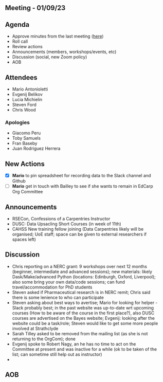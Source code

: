 ## Meeting - 01/09/23

## Agenda
* Approve minutes from the last meeting ([here](https://github.com/edcarp/organising-committee/blob/main/minutes/2023/2023_07_04_EdCarp_Organising_Committee.md))
* Roll call
* Review actions
* Announcements (members, workshops/events, etc)
* Discussion (social, new Zoom policy)
* AOB

## Attendees
* Mario Antonioletti
* Evgenij Belikov
* Lucia Michielin
* Steven Ford
* Chris Wood
  
### Apologies
* Giacomo Peru
* Toby Samuels
* Fran Baseby
* Juan Rodriguez Herrera

## New Actions
- [x] **Mario** to pin spreadsheet for recording data to the Slack channel and Github
- [ ] **Mario** get in touch with Bailley to see if she wants to remain in EdCarp Org Committee

## Announcements
* RSECon, Confessions of a Carpentries Instructor
* DUSC: Data Upsacling Short Courses (in week of 11th)
* CAHSS New training fellow joining (Data Carpentries likely will be organised; UoE staff; space can be given to external researchers if spaces left)

## Discussion
* Chris reporting on a NERC grant: 9 workshops over next 12 months (beginner, intermediate and advanced sessions); new materials: likely Dask/Make/advanced Python (locations: Edinburgh, Oxford, Liverpool); also some bring your own data/code sessions; can fund travel/accommodation for PhD students
* Steven asked if Pharmaceutical research is in NERC remit; Chris said there is some lenience to who can participate
* Steven asking about best ways to avertise; Mario for looking for helper - Slack probably best; in the past website was up-to-date wrt upcoming courses (How to be aware of the course in the first place?), also DUSC courses are advertised on the Bayes website; Evgenij: looking after the website could be a task/role; Steven would like to get some more people involved at Strathclyde
* Sarah Tilley asked to be removed from the mailing list (as she is not returning to the OrgCom); done
* Evgenij spoke to Robert Nagy, an he has no time to act on the Committee at present and was inactive for a while (ok to be taken of the list; can sometime still help out as instructor)
* 
  
## AOB

